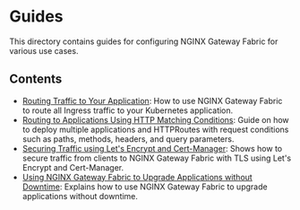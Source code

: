 # Guides

This directory contains guides for configuring NGINX Gateway Fabric for various use cases.

## Contents

- [Routing Traffic to Your Application](routing-traffic-to-your-app.md): How to use NGINX Gateway Fabric to route
  all Ingress traffic to your Kubernetes application.
- [Routing to Applications Using HTTP Matching Conditions](advanced-routing.md): Guide on how to deploy multiple
  applications and HTTPRoutes with request conditions such as paths, methods, headers, and query parameters.
- [Securing Traffic using Let's Encrypt and Cert-Manager](integrating-cert-manager.md): Shows how to secure
  traffic from clients to NGINX Gateway Fabric with TLS using Let's Encrypt and Cert-Manager.
- [Using NGINX Gateway Fabric to Upgrade Applications without Downtime](upgrade-apps-without-downtime.md):
  Explains how to use NGINX Gateway Fabric to upgrade applications without downtime.
